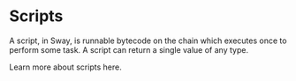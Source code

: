 <script setup>
  import { data } from '../../../versions.data'
  const { forc } = data
  const url = `
    https://docs.fuel.network/docs/sway/sway-program-types/scripts/#scripts-and-the-sdks
  `
</script>

# Scripts

A script, in Sway, is runnable bytecode on the chain which executes once to perform some task. A script can return a single value of any type.

Learn more about scripts <a :href="url" target="_blank" rel="noreferrer">here</a>.
